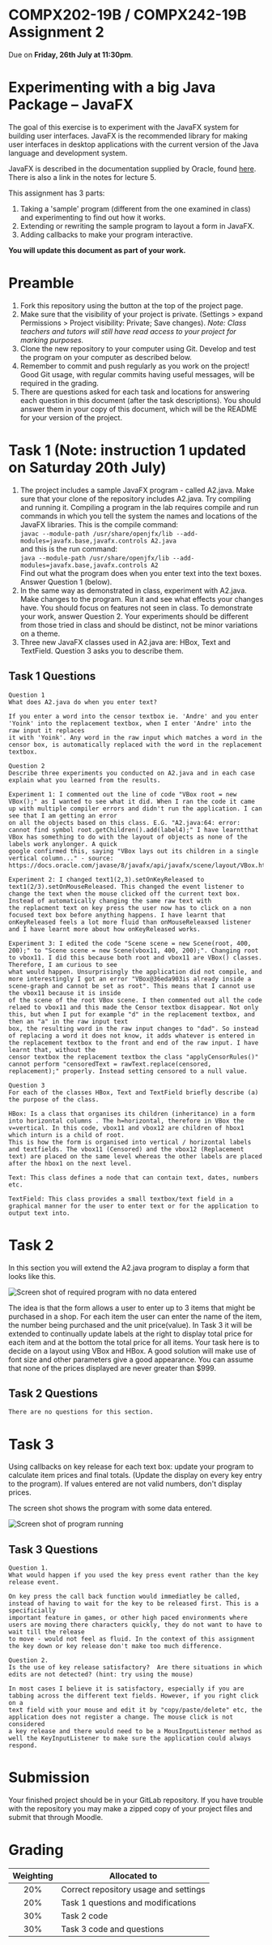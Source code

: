 ﻿COMPX202-19B / COMPX242-19B Assignment 2
========================================

Due on **Friday, 26th July at 11:30pm**.


Experimenting with a big Java Package – JavaFX
==============================================

The goal of this exercise is to experiment with the JavaFX system for building user interfaces.
JavaFX is the recommended library for making user interfaces in desktop applications with
the current version of the Java language and development system.

JavaFX is described in the documentation supplied by Oracle,
found [here](http://docs.oracle.com/javase/8/javafx/api/toc.htm).
There is also a link in the notes for lecture 5.

This assignment has 3 parts:
 1. Taking a 'sample' program (different from the one examined in class) and experimenting to find out how it works.
 2. Extending or rewriting the sample program to layout a form in JavaFX.
 3. Adding callbacks to make your program interactive.

**You will update this document as part of your work.**


Preamble
========

1. Fork this repository using the button at the top of the project page.
2. Make sure that the visibility of your project is private. (Settings > expand Permissions > Project visibility: Private; Save changes).  *Note: Class teachers and tutors will still have read access to
your project for marking purposes.*
3. Clone the new repository to your computer using Git.  Develop and test the program on your computer 
as described below.
4. Remember to commit and push regularly as you work on the project!  Good Git usage, with regular commits having useful messages, will be required in the grading.
5. There are questions asked for each task and locations for answering each question in this document (after the task descriptions).  You should answer them in your copy of this document, which will be the README for your version of the project.


Task 1 (Note: instruction 1 updated on Saturday 20th July)
==========================================================

1. The project includes a sample JavaFX program - called A2.java.  Make sure that your clone of the repository includes A2.java.  Try compiling and running it. Compiling a
program in the lab requires compile and run commands in which you tell the system the names and locations of the JavaFX libraries.  This is the compile command:  
`javac --module-path /usr/share/openjfx/lib --add-modules=javafx.base,javafx.controls A2.java`  
and this is the run command:  
`java --module-path /usr/share/openjfx/lib --add-modules=javafx.base,javafx.controls A2`  
Find out what the program does when you enter text into the text boxes. Answer Question 1 (below).
2. In the same way as demonstrated in class, experiment with A2.java.  Make changes to the program.  Run it and see what effects your changes have. You should focus on features not seen in class.  To demonstrate your work, answer Question 2.  Your experiments should be different from those tried in class and should be distinct, not be minor variations on a theme.
3. Three new JavaFX classes used in A2.java are:  HBox, Text and TextField.  Question 3 asks you to describe them.

Task 1 Questions
----------------

```
Question 1
What does A2.java do when you enter text?

If you enter a word into the censor textbox ie. 'Andre' and you enter 'Yoink' into the replacement textbox, when I enter 'Andre' into the raw input it replaces
it with 'Yoink'. Any word in the raw input which matches a word in the censor box, is automatically replaced with the word in the replacement textbox.

Question 2
Describe three experiments you conducted on A2.java and in each case explain what you learned from the results.

Experiment 1: I commented out the line of code "VBox root = new VBox();" as I wanted to see what it did. When I ran the code it came up with multiple compiler errors and didn't run the application. I can see that I am getting an error
on all the objects based on this class. E.G. "A2.java:64: error: cannot find symbol root.getChildren().add(label4);" I have learntthat VBox has something to do with the layout of objects as none of the labels work anylonger. A quick
google confirmed this, saying "VBox lays out its children in a single vertical column..." - source: https://docs.oracle.com/javase/8/javafx/api/javafx/scene/layout/VBox.html

Experiment 2: I changed text1(2,3).setOnKeyReleased to text1(2/3).setOnMouseReleased. This changed the event listener to change the text when the mouse clicked off the current text box. Instead of automatically changing the same raw text with
the replacment text on key press the user now has to click on a non focused text box before anything happens. I have learnt that onKeyReleased feels a lot more fluid than onMouseReleaxsed listener and I have learnt more about how onKeyReleased works.

Experiment 3: I edited the code "Scene scene = new Scene(root, 400, 200);" to "Scene scene = new Scene(vbox11, 400, 200);". Changing root to vbox11. I did this because both root and vbox11 are VBox() classes. Therefore, I am curious to see
what would happen. Unsurprisingly the application did not compile, and more interestingly I got an error "VBox@36eda903is already inside a scene-graph and cannot be set as root". This means that I cannot use the vbox11 because it is inside
of the scene of the root VBox scene. I then commented out all the code relaed to vbox11 and this made the Censor textbox disappear. Not only this, but when I put for example "d" in the replacement textbox, and then an "a" in the raw input text
box, the resulting word in the raw input changes to "dad". So instead of replacing a word it does not know, it adds whatever is entered in the replacement textbox to the front and end of the raw input. I have learnt that, without the 
censor textbox the replacement textbox the class "applyCensorRules()" cannot perform "censoredText = rawText.replace(censored, replacement);" properly. Instead setting censored to a null value.

Question 3
For each of the classes HBox, Text and TextField briefly describe (a) the purpose of the class.

HBox: Is a class that organises its children (inheritance) in a form into horizontal columns . The h=horizontal, therefore in VBox the v=vertical. In this code, vbox11 and vbox12 are children of hbox1 which inturn is a child of root.
This is how the form is organised into vertical / horizontal labels and textfields. The vbox11 (Censored) and the vbox12 (Replacement text) are placed on the same level whereas the other labels are placed after the hbox1 on the next level.

Text: This class defines a node that can contain text, dates, numbers etc.

TextField: This class provides a small textbox/text field in a graphical manner for the user to enter text or for the application to output text into. 

```

Task 2
======

In this section you will extend the A2.java program to display a form that looks like this.

![Screen shot of required program with no data entered](A2ProgramEmpty.png)

The idea is that the form allows a user to enter up to 3 items that might be purchased in a shop.  For each item the user can enter the name of the item, the number being purchased and the unit price(value).  In Task 3 it will be extended to continually update labels at the right to display total price for each item and at the bottom the total price for all items. Your task here is to decide on a layout using VBox and HBox.  A good solution will make use of font size and other parameters give a good appearance.  You can assume that none of the prices displayed are never greater than $999.


Task 2 Questions
----------------

```
There are no questions for this section.
```

Task 3
======

Using callbacks on key release for each text box: update your program to calculate item prices and final
totals.  (Update the display on every key entry to the program).  If values entered are not valid numbers,
don't display prices.


The screen shot shows the program with some data entered.

![Screen shot of program running](A2ProgramFilled.png)


Task 3 Questions
----------------

```
Question 1.
What would happen if you used the key press event rather than the key release event.

On key press the call back function would immediatley be called, instead of having to wait for the key to be released first. This is a specificially
important feature in games, or other high paced environments where users are moving there characters quickly, they do not want to have to wait till the release
to move - would not feel as fluid. In the context of this assignment the key down or key release don't make too much difference. 

Question 2.
Is the use of key release satisfactory?  Are there situations in which edits are not detected? (hint: try using the mouse)

In most cases I believe it is satisfactory, especially if you are tabbing across the different text fields. However, if you right click on a 
text field with your mouse and edit it by "copy/paste/delete" etc, the application does not register a change. The mouse click is not considered
a key release and there would need to be a MousInputListener method as well the KeyInputListener to make sure the application could always respond.

```

Submission
==========

Your finished project should be in your GitLab repository.  If you have trouble with the repository you may make a zipped copy of your project files and submit that through Moodle.


Grading
=======

| Weighting | Allocated to |
|:----------:|------|
| 20% | Correct repository usage and settings |
| 20% | Task 1 questions and modifications |
| 30% | Task 2 code |
| 30% | Task 3 code and questions |